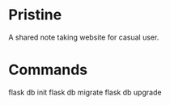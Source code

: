 # Pristine
A shared note taking website for casual user.

# Commands
flask db init
flask db migrate
flask db upgrade
